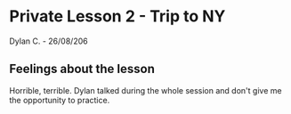 # Private Lesson 2 - Trip to NY
Dylan C. - 26/08/206

## Feelings about the lesson
Horrible, terrible. Dylan talked during the whole session and don't give me the opportunity to practice.